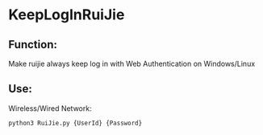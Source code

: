 # KeepLogInRuiJie

## Function:

Make ruijie always keep log in with Web Authentication on Windows/Linux

## Use:

Wireless/Wired Network:

```bash
python3 RuiJie.py {UserId} {Password}
```
